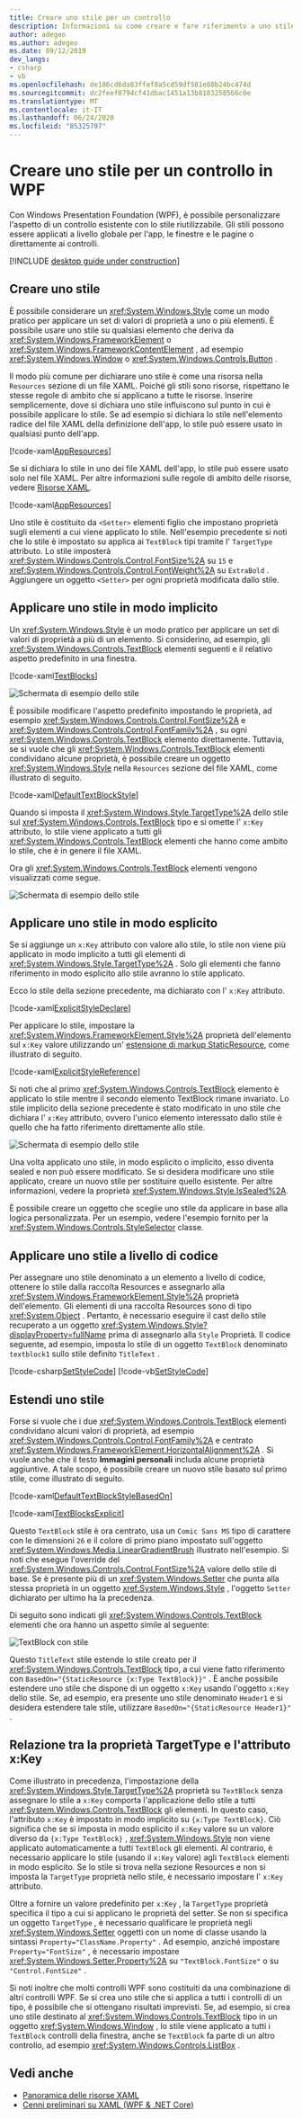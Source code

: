 ```yaml
---
title: Creare uno stile per un controllo
description: Informazioni su come creare e fare riferimento a uno stile di controllo in Windows Presentation Foundation e .NET Core.
author: adegeo
ms.author: adegeo
ms.date: 09/12/2019
dev_langs:
- csharp
- vb
ms.openlocfilehash: de186cd6da83ffef8a5cd59df581e88b24bc474d
ms.sourcegitcommit: dc2feef0794cf41dbac1451a13b8183258566c0e
ms.translationtype: MT
ms.contentlocale: it-IT
ms.lasthandoff: 06/24/2020
ms.locfileid: "85325797"
---
```

# <a name="create-a-style-for-a-control-in-wpf"></a>Creare uno stile per un controllo in WPF

Con Windows Presentation Foundation (WPF), è possibile personalizzare l'aspetto di un controllo esistente con lo stile riutilizzabile. Gli stili possono essere applicati a livello globale per l'app, le finestre e le pagine o direttamente ai controlli.

[!INCLUDE [desktop guide under construction](../../../includes/desktop-guide-preview-note.md)]

## <a name="create-a-style"></a>Creare uno stile

È possibile considerare un <xref:System.Windows.Style> come un modo pratico per applicare un set di valori di proprietà a uno o più elementi. È possibile usare uno stile su qualsiasi elemento che deriva da <xref:System.Windows.FrameworkElement> o <xref:System.Windows.FrameworkContentElement> , ad esempio <xref:System.Windows.Window> o <xref:System.Windows.Controls.Button> .

Il modo più comune per dichiarare uno stile è come una risorsa nella `Resources` sezione di un file XAML. Poiché gli stili sono risorse, rispettano le stesse regole di ambito che si applicano a tutte le risorse. Inserire semplicemente, dove si dichiara uno stile influiscono sul punto in cui è possibile applicare lo stile. Se ad esempio si dichiara lo stile nell'elemento radice del file XAML della definizione dell'app, lo stile può essere usato in qualsiasi punto dell'app.

[!code-xaml[AppResources](~/samples/snippets/desktop-guide/wpf/styles-and-templates-intro/csharp/App.xaml#AppResources)]

Se si dichiara lo stile in uno dei file XAML dell'app, lo stile può essere usato solo nel file XAML. Per altre informazioni sulle regole di ambito delle risorse, vedere [Risorse XAML](xaml-resources-define.md).

[!code-xaml[AppResources](~/samples/snippets/desktop-guide/wpf/styles-and-templates-intro/csharp/WindowSingleResource.xaml#WindowResources)]

Uno stile è costituito da `<Setter>` elementi figlio che impostano proprietà sugli elementi a cui viene applicato lo stile. Nell'esempio precedente si noti che lo stile è impostato su applica ai `TextBlock` tipi tramite l' `TargetType` attributo. Lo stile imposterà <xref:System.Windows.Controls.Control.FontSize%2A> su `15` e <xref:System.Windows.Controls.Control.FontWeight%2A> su `ExtraBold` . Aggiungere un oggetto `<Setter>` per ogni proprietà modificata dallo stile.

## <a name="apply-a-style-implicitly"></a>Applicare uno stile in modo implicito

Un <xref:System.Windows.Style> è un modo pratico per applicare un set di valori di proprietà a più di un elemento. Si considerino, ad esempio, gli <xref:System.Windows.Controls.TextBlock> elementi seguenti e il relativo aspetto predefinito in una finestra.

[!code-xaml[TextBlocks](~/samples/snippets/desktop-guide/wpf/styles-and-templates-intro/csharp/Window1.xaml#SnippetTextBlocks)]

![Schermata di esempio dello stile](./media/styles-and-templates-overview/stylingintro-textblocksbefore.png "StylingIntro_TextBlocksBefore")

È possibile modificare l'aspetto predefinito impostando le proprietà, ad esempio <xref:System.Windows.Controls.Control.FontSize%2A> e <xref:System.Windows.Controls.Control.FontFamily%2A> , su ogni <xref:System.Windows.Controls.TextBlock> elemento direttamente. Tuttavia, se si vuole che gli <xref:System.Windows.Controls.TextBlock> elementi condividano alcune proprietà, è possibile creare un oggetto <xref:System.Windows.Style> nella `Resources` sezione del file XAML, come illustrato di seguito.

[!code-xaml[DefaultTextBlockStyle](~/samples/snippets/desktop-guide/wpf/styles-and-templates-intro/csharp/Window1.xaml#SnippetDefaultTextBlockStyle)]

Quando si imposta il <xref:System.Windows.Style.TargetType%2A> dello stile sul <xref:System.Windows.Controls.TextBlock> tipo e si omette l' `x:Key` attributo, lo stile viene applicato a tutti gli <xref:System.Windows.Controls.TextBlock> elementi che hanno come ambito lo stile, che è in genere il file XAML.

Ora gli <xref:System.Windows.Controls.TextBlock> elementi vengono visualizzati come segue.

![Schermata di esempio dello stile](./media/styles-and-templates-overview/stylingintro-textblocksbasestyle.png "StylingIntro_TextBlocksBaseStyle")

## <a name="apply-a-style-explicitly"></a>Applicare uno stile in modo esplicito

Se si aggiunge un `x:Key` attributo con valore allo stile, lo stile non viene più applicato in modo implicito a tutti gli elementi di <xref:System.Windows.Style.TargetType%2A> . Solo gli elementi che fanno riferimento in modo esplicito allo stile avranno lo stile applicato.

Ecco lo stile della sezione precedente, ma dichiarato con l' `x:Key` attributo.

[!code-xaml[ExplicitStyleDeclare](~/samples/snippets/desktop-guide/wpf/styles-and-templates-intro/csharp/WindowExplicitStyle.xaml#ExplicitStyleDeclare)]

Per applicare lo stile, impostare la <xref:System.Windows.FrameworkElement.Style%2A> proprietà dell'elemento sul `x:Key` valore utilizzando un' [estensione di markup StaticResource](../../framework/wpf/advanced/staticresource-markup-extension.md), come illustrato di seguito.

[!code-xaml[ExplicitStyleReference](~/samples/snippets/desktop-guide/wpf/styles-and-templates-intro/csharp/WindowExplicitStyle.xaml#ExplicitStyleReference)]

Si noti che al primo <xref:System.Windows.Controls.TextBlock> elemento è applicato lo stile mentre il secondo elemento TextBlock rimane invariato. Lo stile implicito della sezione precedente è stato modificato in uno stile che dichiara l' `x:Key` attributo, ovvero l'unico elemento interessato dallo stile è quello che ha fatto riferimento direttamente allo stile.

![Schermata di esempio dello stile](./media/styles-and-templates-overview/create-a-style-explicit-textblock.png "Create-a-Style-Explicit-TextBlock")

Una volta applicato uno stile, in modo esplicito o implicito, esso diventa sealed e non può essere modificato. Se si desidera modificare uno stile applicato, creare un nuovo stile per sostituire quello esistente. Per altre informazioni, vedere la proprietà <xref:System.Windows.Style.IsSealed%2A>.

È possibile creare un oggetto che sceglie uno stile da applicare in base alla logica personalizzata. Per un esempio, vedere l'esempio fornito per la <xref:System.Windows.Controls.StyleSelector> classe.

## <a name="apply-a-style-programmatically"></a>Applicare uno stile a livello di codice

Per assegnare uno stile denominato a un elemento a livello di codice, ottenere lo stile dalla raccolta Resources e assegnarlo alla <xref:System.Windows.FrameworkElement.Style%2A> proprietà dell'elemento. Gli elementi di una raccolta Resources sono di tipo <xref:System.Object> . Pertanto, è necessario eseguire il cast dello stile recuperato a un oggetto <xref:System.Windows.Style?displayProperty=fullName> prima di assegnarlo alla `Style` Proprietà. Il codice seguente, ad esempio, imposta lo stile di un oggetto `TextBlock` denominato `textblock1` sullo stile definito `TitleText` .

[!code-csharp[SetStyleCode](~/samples/snippets/desktop-guide/wpf/styles-and-templates-intro/csharp/Window2.xaml.cs#SnippetSetStyleCode)]
[!code-vb[SetStyleCode](~/samples/snippets/desktop-guide/wpf/styles-and-templates-intro/vb/MainWindow.xaml.vb#SnippetSetStyleCode)]

## <a name="extend-a-style"></a>Estendi uno stile

Forse si vuole che i due <xref:System.Windows.Controls.TextBlock> elementi condividano alcuni valori di proprietà, ad esempio <xref:System.Windows.Controls.Control.FontFamily%2A> e centrato <xref:System.Windows.FrameworkElement.HorizontalAlignment%2A> . Si vuole anche che il testo **Immagini personali** includa alcune proprietà aggiuntive. A tale scopo, è possibile creare un nuovo stile basato sul primo stile, come illustrato di seguito.

[!code-xaml[DefaultTextBlockStyleBasedOn](~/samples/snippets/desktop-guide/wpf/styles-and-templates-intro/csharp/Window2.xaml#SnippetDefaultTextBlockStyleBasedOn)]

[!code-xaml[TextBlocksExplicit](~/samples/snippets/desktop-guide/wpf/styles-and-templates-intro/csharp/Window2.xaml#SnippetTextBlocksExplicit)]

Questo `TextBlock` stile è ora centrato, usa un `Comic Sans MS` tipo di carattere con le dimensioni `26` e il colore di primo piano impostato sull'oggetto <xref:System.Windows.Media.LinearGradientBrush> illustrato nell'esempio. Si noti che esegue l'override del <xref:System.Windows.Controls.Control.FontSize%2A> valore dello stile di base. Se è presente più di un <xref:System.Windows.Setter> che punta alla stessa proprietà in un oggetto <xref:System.Windows.Style> , l'oggetto `Setter` dichiarato per ultimo ha la precedenza.

Di seguito sono indicati gli <xref:System.Windows.Controls.TextBlock> elementi che ora hanno un aspetto simile al seguente:

![TextBlock con stile](./media/styles-and-templates-overview/stylingintro-textblocks.png "StylingIntro_TextBlocks")

Questo `TitleText` stile estende lo stile creato per il <xref:System.Windows.Controls.TextBlock> tipo, a cui viene fatto riferimento con `BasedOn="{StaticResource {x:Type TextBlock}}"` . È anche possibile estendere uno stile che dispone di un oggetto `x:Key` usando l'oggetto `x:Key` dello stile. Se, ad esempio, era presente uno stile denominato `Header1` e si desidera estendere tale stile, utilizzare `BasedOn="{StaticResource Header1}"` .

## <a name="relationship-of-the-targettype-property-and-the-xkey-attribute"></a>Relazione tra la proprietà TargetType e l'attributo x:Key

Come illustrato in precedenza, l'impostazione della <xref:System.Windows.Style.TargetType%2A> proprietà su `TextBlock` senza assegnare lo stile a `x:Key` comporta l'applicazione dello stile a tutti <xref:System.Windows.Controls.TextBlock> gli elementi. In questo caso, l'attributo `x:Key` è impostato in modo implicito su `{x:Type TextBlock}`. Ciò significa che se si imposta in modo esplicito il `x:Key` valore su un valore diverso da `{x:Type TextBlock}` , <xref:System.Windows.Style> non viene applicato automaticamente a tutti `TextBlock` gli elementi. Al contrario, è necessario applicare lo stile (usando il `x:Key` valore) agli `TextBlock` elementi in modo esplicito. Se lo stile si trova nella sezione Resources e non si imposta la `TargetType` proprietà nello stile, è necessario impostare l' `x:Key` attributo.

Oltre a fornire un valore predefinito per `x:Key` , la `TargetType` proprietà specifica il tipo a cui si applicano le proprietà del setter. Se non si specifica un oggetto `TargetType` , è necessario qualificare le proprietà negli <xref:System.Windows.Setter> oggetti con un nome di classe usando la sintassi `Property="ClassName.Property"` . Ad esempio, anziché impostare `Property="FontSize"` , è necessario impostare <xref:System.Windows.Setter.Property%2A> su `"TextBlock.FontSize"` o su `"Control.FontSize"` .

Si noti inoltre che molti controlli WPF sono costituiti da una combinazione di altri controlli WPF. Se si crea uno stile che si applica a tutti i controlli di un tipo, è possibile che si ottengano risultati imprevisti. Se, ad esempio, si crea uno stile destinato al <xref:System.Windows.Controls.TextBlock> tipo in un oggetto <xref:System.Windows.Window> , lo stile viene applicato a tutti i `TextBlock` controlli della finestra, anche se `TextBlock` fa parte di un altro controllo, ad esempio <xref:System.Windows.Controls.ListBox> .

## <a name="see-also"></a>Vedi anche

<!-- - [Create a style for a control](styles-templates-create-apply-template.md) -->
- [Panoramica delle risorse XAML](xaml-resources-define.md)
- [Cenni preliminari su XAML (WPF & .NET Core)](xaml.md)
